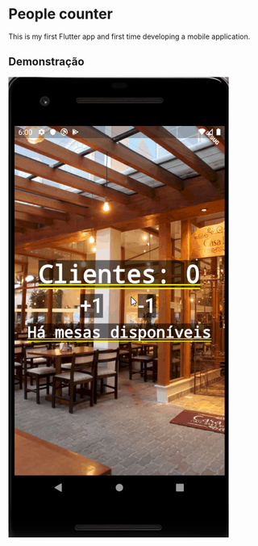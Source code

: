 # People counter

This is my first Flutter app and first time developing a mobile application.

## Demonstração

![Demo GIF](flutter-people-counter.gif)
